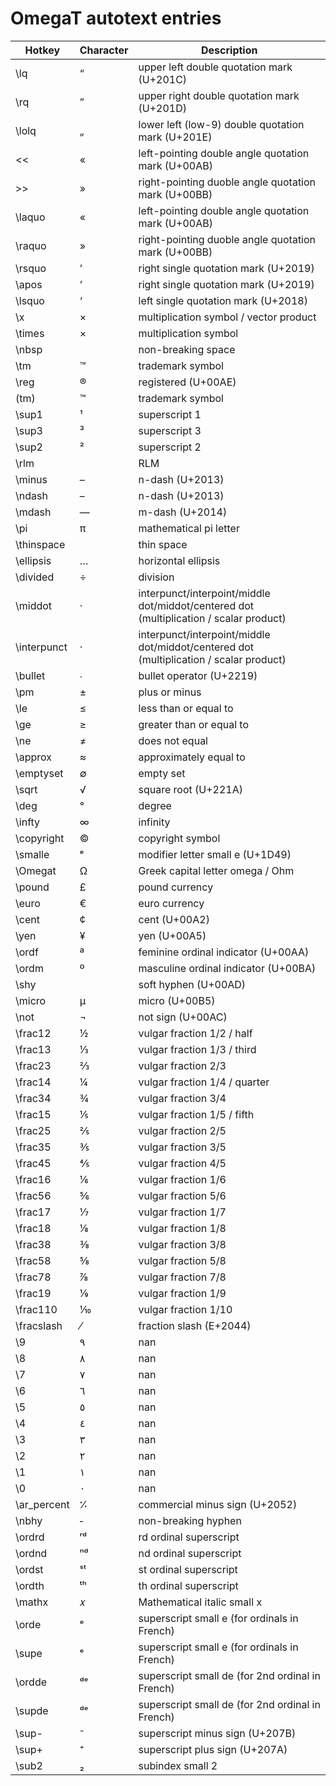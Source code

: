 # OmegaT autotext entries

| Hotkey | Character | Description |
|-----|-----|-----|
| \lq | “ | upper left double quotation mark (U+201C) |
| \rq | ” | upper right double quotation mark (U+201D) |
| \lolq | „ | lower left (low-9) double quotation mark (U+201E) |
| <<  | « | left-pointing double angle quotation mark (U+00AB) |
| >>  | » | right-pointing duoble angle quotation mark (U+00BB) |
| \laquo  | « | left-pointing double angle quotation mark (U+00AB) |
| \raquo  | » | right-pointing duoble angle quotation mark (U+00BB) |
| \rsquo | ’ | right single quotation mark (U+2019) |
| \apos | ’ | right single quotation mark (U+2019) |
| \lsquo | ‘ | left single quotation mark (U+2018) |
| \x | × | multiplication symbol / vector product |
| \times | × | multiplication symbol |
| \nbsp |   | non-breaking space  |
| \tm | ™ | trademark symbol |
| \reg | ® | registered (U+00AE) |
| (tm) | ™ | trademark symbol |
| \sup1 | ¹ | superscript 1  |
| \sup3 | ³ | superscript 3  |
| \sup2 | ² | superscript 2  |
| \rlm | ‏ | RLM |
| \minus | – | n-dash (U+2013) |
| \ndash | – | n-dash (U+2013) |
| \mdash | — | m-dash (U+2014) |
| \pi | π | mathematical pi letter |
| \thinspace |   | thin space |
| \ellipsis | … | horizontal ellipsis |
| \divided | ÷ | division |
| \middot | · |  interpunct/interpoint/middle dot/middot/centered dot (multiplication / scalar product) |
| \interpunct | · |  interpunct/interpoint/middle dot/middot/centered dot (multiplication / scalar product) |
| \bullet | ∙ | bullet operator (U+2219) |
| \pm | ± | plus or minus |
| \le | ≤ | less than or equal to |
| \ge | ≥ | greater than or equal to |
| \ne | ≠ | does not equal |
| \approx | ≈ |  approximately equal to |
| \emptyset | ∅ | empty set |
| \sqrt | √ | square root (U+221A) |
| \deg | ° | degree |
| \infty | ∞ | infinity |
| \copyright | © | copyright symbol |
| \smalle | ᵉ | modifier letter small e (U+1D49) |
| \Omegat | Ω | Greek capital letter omega / Ohm  |
| \pound | £ | pound currency |
| \euro | € | euro currency |
| \cent | ¢ | cent (U+00A2) |
| \yen | ¥ | yen (U+00A5) |
| \ordf | ª | feminine ordinal indicator (U+00AA) |
| \ordm | º | masculine ordinal indicator (U+00BA) |
| \shy | ­ | soft hyphen (U+00AD) |
| \micro | µ | micro (U+00B5) |
| \not | ¬ | not sign (U+00AC) |
| \frac12 | ½  | vulgar fraction 1/2 / half |
| \frac13 | ⅓  | vulgar fraction 1/3 / third |
| \frac23 | ⅔ | vulgar fraction 2/3  |
| \frac14 | ¼ | vulgar fraction 1/4 / quarter |
| \frac34 | ¾ | vulgar fraction 3/4 |
| \frac15 | ⅕ | vulgar fraction 1/5 / fifth |
| \frac25 | ⅖ | vulgar fraction 2/5 |
| \frac35 | ⅗ | vulgar fraction 3/5 |
| \frac45 | ⅘ | vulgar fraction 4/5 |
| \frac16 | ⅙ | vulgar fraction 1/6 |
| \frac56 | ⅚ | vulgar fraction 5/6 |
| \frac17 | ⅐ | vulgar fraction 1/7 |
| \frac18 | ⅛ | vulgar fraction 1/8 |
| \frac38 | ⅜ | vulgar fraction 3/8 |
| \frac58 | ⅝ | vulgar fraction 5/8 |
| \frac78 | ⅞ | vulgar fraction 7/8 |
| \frac19 | ⅑ | vulgar fraction 1/9 |
| \frac110 | ⅒ | vulgar fraction 1/10 |
| \fracslash | ⁄ | fraction slash (E+2044) |
| \9 | ٩ | nan |
| \8 | ٨ | nan |
| \7 | ٧ | nan |
| \6 | ٦ | nan |
| \5 | ٥ | nan |
| \4 | ٤ | nan |
| \3 | ٣ | nan |
| \2 | ٢ | nan |
| \1 | ١ | nan |
| \0 | ٠ | nan |
| \ar_percent | ⁒ | commercial minus sign (U+2052)  |
| \nbhy | ‑ | non-breaking hyphen |
| \ordrd | ʳᵈ | rd ordinal superscript |
| \ordnd | ⁿᵈ | nd ordinal superscript |
| \ordst | ˢᵗ | st ordinal superscript |
| \ordth | ᵗʰ | th ordinal superscript |
| \mathx | 𝑥 | Mathematical italic small x |
| \orde | ᵉ | superscript small e (for ordinals in French) |
| \supe | ᵉ | superscript small e (for ordinals in French) |
| \ordde | ᵈᵉ | superscript small de (for 2nd ordinal in French) |
| \supde | ᵈᵉ | superscript small de (for 2nd ordinal in French) |
| \sup- | ⁻ | superscript minus sign (U+207B) |
| \sup+ | ⁺ | superscript plus sign (U+207A) |
| \sub2 | ₂ | subindex small 2 |
